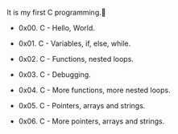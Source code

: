 It is my first C programming.🤪

- 0x00. C - Hello, World.

- 0x01. C - Variables, if, else, while.

- 0x02. C - Functions, nested loops.

- 0x03. C - Debugging.

- 0x04. C - More functions, more nested loops.

- 0x05. C - Pointers, arrays and strings.

- 0x06. C - More pointers, arrays and strings.
